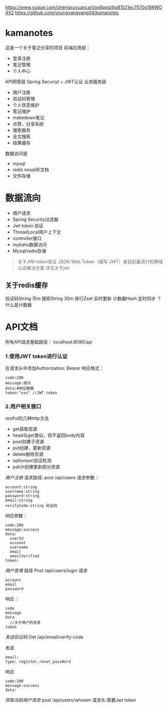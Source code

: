 <https://www.yuque.com/chengxuyuancarl/px6ppg/bg81521ec7570q18#WO4X2>
<https://github.com/youngyangyang04/kamanotes>
# kamanotes

这是一个关于笔记分享的项目
前端应用层：
* 登录注册
* 笔记管理
* 个人中心

API网管层
Spring Securiyt + JWT认证
业务服务层
* 用户注册
* 验证码管理
* 个人信息维护
* 笔记维护
* makedown笔记
* 点赞，分享系统
* 搜索服务
* 全文搜索
* 结果缓存

数据访问层
* mysql
* redis nosql存文档
* 文件存储

# 数据流向
* 用户请求
* Spring Security过滤器
* Jwt token 验证
* ThreadLocal用户上下文
* controller接口
* mybatis数据访问
* Mysql/redis存储

> 关于JWt token验证
> JSON Web Token（缩写 JWT）是目前最流行的跨域认证解决方案
> 详见关于jwt

## 关于redis缓存
验证码String 15m
搜索String 30m
排行Zset 实时更新
计数器Hash 定时同步 ？什么是计数器

# API文档
所有API请求基础路径：
localhost:8080/api

### 1.使用JWT token进行认证
在请求头中添加Authorization: Bearer<token>
响应格式：
```
code:200
message:成功
data:#响应数据
token:"xxx" //JWT token
```

### 2.用户相关接口
restful的几种http方法
* get获取资源
* head与get类似，但不返回body内容
* post创建子资源
* put创建，更新资源
* delete删除资源
* optionsurl验证检测
* patch创建更新部分资源

*用户注册*
请求路径: post /api/users
请求参数：
```
account:string
username:string
password:string
email:string
verifyCode:string 验证码
```
响应参数：
```
code:200
message:success
data:
  userId
  account
  username
  email
  emailVerified
token:
```

*用户登录*
路径 Post /api/users/login
请求
```
account
email
password
```

响应：
```
code
message
data
  //关于用户的信息
token
```

*发送验证码*
Get /api/email/verify-code

发送
```
email:
type: register,reset_passWord
```

响应
```
code:200
message:success
data:
```

*获取当前用户信息*
post /api/users/whoiam
请求头:需要Jwt token
